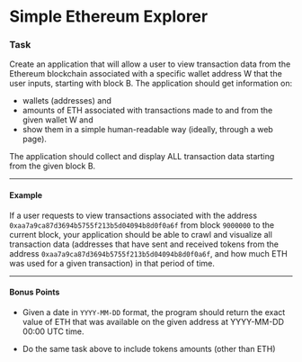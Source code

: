 # Simple Ethereum Explorer

### Task

Create an application that will allow a user to view transaction data from the Ethereum blockchain associated with a specific wallet address W that the user inputs, starting with block B. The application should get information on:

- wallets (addresses) and
- amounts of ETH associated with transactions made to and from the given wallet W and
- show them in a simple human-readable way (ideally, through a web page).

The application should collect and display ALL transaction data starting from the given block B.

---

#### Example

If a user requests to view transactions associated with the address `0xaa7a9ca87d3694b5755f213b5d04094b8d0f0a6f` from block `9000000` to the current block, your application should be able to crawl and visualize all transaction data (addresses that have sent and received tokens from the address `0xaa7a9ca87d3694b5755f213b5d04094b8d0f0a6f`, and how much ETH was used for a given transaction) in that period of time.

---

#### Bonus Points

- Given a date in `YYYY-MM-DD` format, the program should return the exact value of ETH that was available on the given address at YYYY-MM-DD 00:00 UTC time.

- Do the same task above to include tokens amounts (other than ETH)
